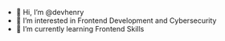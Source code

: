- 👋 Hi, I’m @devhenry
- 👀 I’m interested in Frontend Development and Cybersecurity
- 🌱 I’m currently learning Frontend Skills 

<!---
devhenry/devhenry is a ✨ special ✨ repository because its `README.md` (this file) appears on your GitHub profile.
You can click the Preview link to take a look at your changes.
--->
